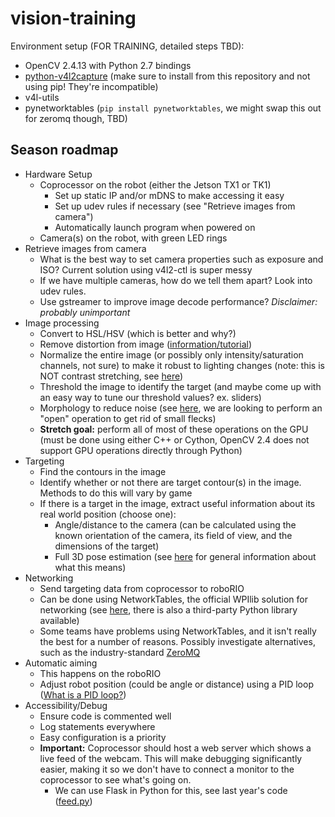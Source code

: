# vision-training

Environment setup (FOR TRAINING, detailed steps TBD):

- OpenCV 2.4.13 with Python 2.7 bindings
- [python-v4l2capture](https://github.com/gebart/python-v4l2capture) (make sure to install from this repository and not using pip! They're incompatible)
- v4l-utils
- pynetworktables (`pip install pynetworktables`, we might swap this out for zeromq though, TBD)

## Season roadmap

- Hardware Setup
  - Coprocessor on the robot (either the Jetson TX1 or TK1)
    - Set up static IP and/or mDNS to make accessing it easy
    - Set up udev rules if necessary (see "Retrieve images from camera")
    - Automatically launch program when powered on
  - Camera(s) on the robot, with green LED rings
- Retrieve images from camera
  - What is the best way to set camera properties such as exposure and ISO? Current solution using v4l2-ctl is super messy
  - If we have multiple cameras, how do we tell them apart? Look into udev rules.
  - Use gstreamer to improve image decode performance? *Disclaimer: probably unimportant*
- Image processing
  - Convert to HSL/HSV (which is better and why?)
  - Remove distortion from image ([information/tutorial](https://docs.opencv.org/3.0-beta/doc/py_tutorials/py_calib3d/py_calibration/py_calibration.html))
  - Normalize the entire image (or possibly only intensity/saturation channels, not sure) to make it robust to lighting changes (note: this is NOT contrast stretching, see [here](https://stackoverflow.com/questions/41118808/difference-between-contrast-stretching-and-histogram-equalization))
  - Threshold the image to identify the target (and maybe come up with an easy way to tune our threshold values? ex. sliders)
  - Morphology to reduce noise (see [here](https://docs.opencv.org/trunk/d9/d61/tutorial_py_morphological_ops.html), we are looking to perform an "open" operation to get rid of small flecks)
  - **Stretch goal:** perform all of most of these operations on the GPU (must be done using either C++ or Cython, OpenCV 2.4 does not support GPU operations directly through Python)
- Targeting
  - Find the contours in the image
  - Identify whether or not there are target contour(s) in the image. Methods to do this will vary by game
  - If there is a target in the image, extract useful information about its real world position (choose one):
    - Angle/distance to the camera (can be calculated using the known orientation of the camera, its field of view, and the dimensions of the target)
    - Full 3D pose estimation (see [here](https://docs.opencv.org/3.1.0/d7/d53/tutorial_py_pose.html) for general information about what this means)
- Networking
  - Send targeting data from coprocessor to roboRIO
  - Can be done using NetworkTables, the official WPIlib solution for networking (see [here](https://wpilib.screenstepslive.com/s/3120/m/7912/l/80205-writing-a-simple-networktables-program-in-c-and-java-with-a-java-client-pc-side), there is also a third-party Python library available)
  - Some teams have problems using NetworkTables, and it isn't really the best for a number of reasons. Possibly investigate alternatives, such as the industry-standard [ZeroMQ](http://zeromq.org/)
- Automatic aiming
  - This happens on the roboRIO
  - Adjust robot position (could be angle or distance) using a PID loop ([What is a PID loop?](http://frc-pdr.readthedocs.io/en/latest/control/pid_control.html))
- Accessibility/Debug
  - Ensure code is commented well
  - Log statements everywhere
  - Easy configuration is a priority
  - **Important:** Coprocessor should host a web server which shows a live feed of the webcam. This will make debugging significantly easier, making it so we don't have to connect a monitor to the coprocessor to see what's going on.
    - We can use Flask in Python for this, see last year's code ([feed.py](https://github.com/FRCTeamPhoenix/visionworks2017/blob/master/feed.py))
